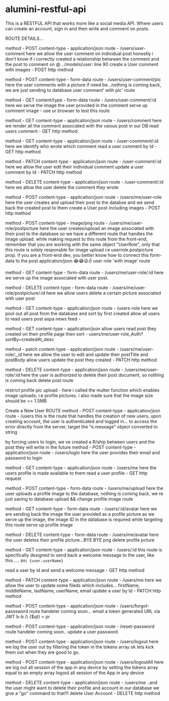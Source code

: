 # alumini-restful-api

This is a RESTFUL API that works more like a social media API. Where users can create an account, sign in and then write and comment on posts.


ROUTE DETAILS...

method - POST
content-type - application/json
route - /users/user-comment
here we allow the user comment on individual post
honestly i don't know if i correctly created a relationship betwwen the comment
and the post to comment on @ ../models/user: line 90
create a User comment with images - POST http method


method - POST
content-type - form-data
route - /users/user-comment/pic
here the user comments with a picture if need be...nothing is coming back, 
we are just sending to database
user comment' with pic' route


method - GET 
content/type - form-data
route - /users/user-comment/:id
here we serve the image the user provided in the comment
serve up comment image - use ur browser to test this route


method - GET
content-type - application/json
route - /users/comment
here we render all the comment associated with the vaious post in our DB
read users comment - GET http method


method - GET
content-type - application/json
route - /user-coomment/:id
here we identify who wrote which comment
read a user comment by Id - GET http method


method - PATCH
content-type - application/json
route - /user-comment/:id
here we allow the user edit their individual comment
update a user comment by Id - PATCH http method


method - DELETE
content-type - application/json
route - /user-comment/:id
here we allow the user delete the comment they wrote


method - POST
content-type - application/json
route - /users/me/user-role
here the user creates and upload their post to the databse 
and we send back the created post to them
create a User post including images - POST http method


method - POST
content-type - image/png
route  - /users/me/user-role/postpicture
here the user creates/upload an image associated with their post to the database
so we have a different route that handles the image upload. while making request to this route
from the front-end, remember that you are working with the same object "UserRole", only 
that this route is solely responsble for image upload i:e userrole.postpicture prop.  if you 
are a front-end dev, you better know how to connect this form-data to the post
application/json 😂😂😜✌
user role 'with image' route


method - GET
content-type - form-data
route - /users/me/user-role/:id
here we serve up the image associated with user post.


method - DELETE
content-type - form-data
route - /users/me/user-role/postpicture/:id
here we allow users delete a certain picture associated with user post

method - GET
content-type - application/json
route - /users-role
here we pool out all post from the database and sort by first created
allow all users to read users post aspa news feed -


method - GET
content-type - application/json
allow users read post they created on their profile page
then sort - users/me/user-role_Auth?sortBy=createdAt_desc
 

method - patch
content-type - application/json
route - /users/me/user-role/:_id
here we allow the user to edit and update their postTitle and postBody 
allow users update the post they created - PATCH http method


method - DELETE
content-type - application/json
route - /users/me/user-role/:id
here the user is authorized to delete their post document, so nothing is coming back
delete post route


restrict profile pic upload - here i called the multer function which enables 
image uploads; i:e profile pictures. i also made sure that the image size should be 
<= 1.5MB 


Create a New User ROUTE
method - POST
content-type - application/json
route - /users
this is the route that handles the creation of new users, upon creating account,
the user is authenticated and logged in... 
to access the error directly from the server, target the "e.message" object converted to string


by forcing users to login, we ve created a R/ship
between users and the post they will write in the future
method - POST
content-type - application/json
route - /users/login
here the user provides their email and password to login


method - GET
content-type - application/json
route - /users/me
here the users profile is made available to them
read a user profile - GET http request


method - POST
content-type - form-data
route - /users/me/upload
here the user uploads a profile image to the database, nothing is coming back, 
we re just saving to database
upload && change profile image route


method - GET
content-type - form-data
route  - /users/:id/avatar
here we are sending back the image the user provided as a profile picture
as we serve up the image, the image ID in the database is required while targeting this route
serve up profile image


method - DELETE
content-type - form-data
route - /users/me/avatar
here the user deletes their profile picture...BYE BYE png
delete profile pcture


method  - GET
content-type - application/json
route - /users/:id
this route is specifically designed to send back a welcome message to the user,
like this..... `$Hi {user.userName}`

read a user by id and send a welcome message - GET http method


method - PATCH 
content-type - application/json
route  - /users/me
here we allow the user to update some fileds which includes...
firstName, middleName, lastName, userName, email
update a user by Id - PATCH http method


method - POST 
content-type - application/json
route - /users/forgot-passsword
route handeler coming soon...
email a token generated URL via JWT b-b /\ {$qt} = pr


method - POST
content-type - application/json
route  - /reset-password
route handeler coming soon..
  update a user password


 method - POST
content-type - application/json
route - /users/logout
here we log the user out by filtering the token in the tokens array
 ok lets kick them out when they are good to go.


method - POST
content-type - application/json
route - /users/logoutAll
here we log out all session of the app in any device by setting the tokens array
equal to an empty array
logout all session of the App in any device


method - DELETE
content-type - application/json
route - /users/me
..and the user might want to delete their profile and account in our database
we give a "go" command to that!!!
delete User Account - DELETE http method

